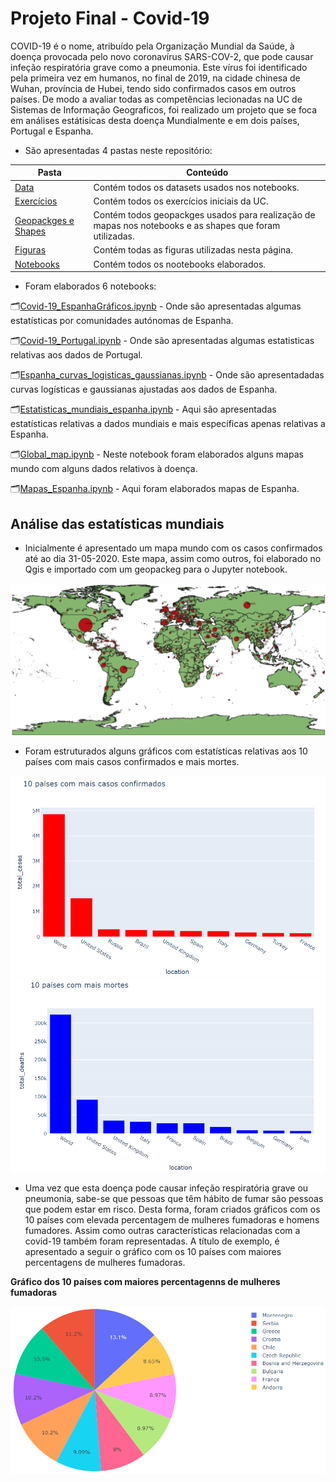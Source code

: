 # Projeto Final - Covid-19

COVID-19 é o nome, atribuído pela Organização Mundial da Saúde, à doença provocada pelo novo coronavírus SARS-COV-2, que pode causar infeção respiratória grave como a pneumonia. Este vírus foi identificado pela primeira vez em humanos, no final de 2019, na cidade chinesa de Wuhan, província de Hubei, tendo sido confirmados casos em outros países.
De modo a avaliar todas as competências lecionadas na UC de Sistemas de Informação Geograficos, foi realizado um projeto que se foca em análises estátisicas desta doença Mundialmente e em dois países, Portugal e Espanha.

- São apresentadas 4 pastas neste repositório:

Pasta | Conteúdo
------------ | -------------
[Data](https://github.com/CarinaA81247/Epidemiologia/tree/master/Data) | Contém todos os datasets usados nos notebooks.
[Exercícios](https://github.com/CarinaA81247/Epidemiologia/tree/master/Exercic%C3%ADos) | Contém todos os exercícios iniciais da UC.
[Geopackges e Shapes](https://github.com/CarinaA81247/Epidemiologia/tree/master/Geopackges%20e%20shapes) | Contém todos geopackges usados para realização de mapas nos notebooks e as shapes que foram utilizadas.
[Figuras](https://github.com/CarinaA81247/Epidemiologia/tree/master/Figuras) | Contém todas as figuras utilizadas nesta página.
[Notebooks](https://github.com/CarinaA81247/Epidemiologia/tree/master/Notebooks) | Contém todos os nootebooks elaborados.

- Foram elaborados 6 notebooks:

🗂️[Covid-19_EspanhaGráficos.ipynb](https://github.com/CarinaA81247/Epidemiologia/blob/master/Notebooks/Covid-19_EspanhaGr%C3%A1ficos.ipynb) - Onde são apresentadas algumas estatísticas por comunidades autónomas de Espanha.

🗂️[Covid-19_Portugal.ipynb](https://github.com/CarinaA81247/Epidemiologia/blob/master/Notebooks/Covid-19_Portugal.ipynb) - Onde são apresentadas algumas estatisticas relativas aos dados de Portugal.

🗂️[Espanha_curvas_logisticas_gaussianas.ipynb](https://github.com/CarinaA81247/Epidemiologia/blob/master/Notebooks/Espanha_curvas_logisticas_gaussianas.ipynb) - Onde são apresentadadas curvas logísticas e gaussianas ajustadas aos dados de Espanha.

🗂️[Estatisticas_mundiais_espanha.ipynb](https://github.com/CarinaA81247/Epidemiologia/blob/master/Notebooks/Estatisticas_mundiais_espanha.ipynb) - Aqui são apresentadas estatísticas relativas a dados mundiais e mais específicas apenas relativas a Espanha.

🗂️[Global_map.ipynb](https://github.com/CarinaA81247/Epidemiologia/blob/master/Notebooks/Global_map.ipynb) - Neste notebook foram elaborados alguns mapas mundo com alguns dados relativos à doença.

🗂️[Mapas_Espanha.ipynb](https://github.com/CarinaA81247/Epidemiologia/blob/master/Notebooks/Mapas_Espanha.ipynb) - Aqui foram elaborados mapas de Espanha.

## Análise das estatísticas mundiais

- Inicialmente é apresentado um mapa mundo com os casos confirmados até ao dia 31-05-2020. Este mapa, assim como outros, foi elaborado no Qgis e importado com um geopackeg para o Jupyter notebook.

![Mapa Mundo com casos confirmados](https://github.com/CarinaA81247/Epidemiologia/blob/master/Figuras/global_map_confirmed.png)

- Foram estruturados alguns gráficos com estatísticas relativas aos 10 países com mais casos confirmados e mais mortes.

![10 países com mais casos confirmados](https://github.com/CarinaA81247/Epidemiologia/blob/master/Figuras/10_countrie_global_confirmed.png) ![10 países com mais mortes](https://github.com/CarinaA81247/Epidemiologia/blob/master/Figuras/10_countrie_global_death.png)

- Uma vez que esta doença pode causar infeção respiratória grave ou pneumonia, sabe-se que pessoas que têm hábito de fumar são pessoas que podem estar em risco. Desta forma, foram criados gráficos com os 10 países com elevada percentagem de mulheres fumadoras e homens fumadores. Assim como outras características relacionadas com a covid-19 também foram representadas. A título de exemplo, é apresentado a seguir o gráfico com os 10 países com maiores percentagens de mulheres fumadoras.

**Gráfico dos 10 países com maiores percentagenns de mulheres fumadoras**

![Mulheres Fumadoras](https://github.com/CarinaA81247/Epidemiologia/blob/master/Figuras/10_countrie_global_female_smokers.png)

